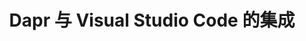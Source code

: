 ---
type: docs
title: "Dapr 与 Visual Studio Code 的集成"
linkTitle: "Visual Studio Code"
weight: 1000
description: "在 Visual Studio Code 中如何高效地开发和运行 Dapr 应用程序"
---